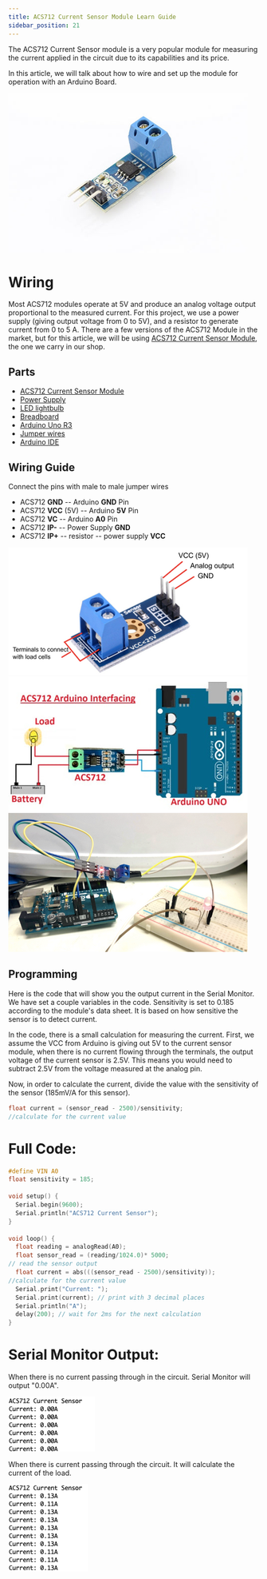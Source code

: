 ```yaml
---
title: ACS712 Current Sensor Module Learn Guide
sidebar_position: 21
---
```


The ACS712 Current Sensor module is a very popular module for measuring the current applied in the circuit due to its capabilities and its price. 

In this article, we will talk about how to wire and set up the module for operation with an Arduino Board. 

![](/img/docs/product_guide/1923_01.jpg)

# Wiring 

Most ACS712 modules operate at 5V and produce an analog voltage output proportional to the measured current. For this project, we use a power supply (giving output voltage from 0 to 5V), and a resistor to generate current from 0 to 5 A. There are a few versions of the ACS712 Module in the market, but for this article, we will be using [ACS712 Current Sensor Module](https://www.canadarobotix.com/1923), the one we carry in our shop. 

## Parts

* [ACS712 Current Sensor Module](https://www.canadarobotix.com/1923)
* [Power Supply](https://www.canadarobotix.com/2091)
* [LED lightbulb](https://www.canadarobotix.com/908)
* [Breadboard](https://www.canadarobotix.com/223)
* [Arduino Uno R3](https://www.canadarobotix.com/products/60)
* [Jumper wires](https://www.canadarobotix.com/products/922)
* [Arduino IDE](https://www.arduino.cc/en/software)


## Wiring Guide
Connect the pins with male to male jumper wires 

* ACS712 **GND** -- Arduino **GND** Pin
* ACS712 **VCC** (5V) -- Arduino **5V** Pin
* ACS712 **VC** -- Arduino **A0** Pin
* ACS712 **IP-** -- Power Supply **GND** 
* ACS712 **IP+** -- resistor -- power supply **VCC**

![](/img/docs/product_guide/1923_01.png)
![](/img/docs/product_guide/1923_02.jpg)
![](/img/docs/product_guide/1923_02.png)

## Programming 

Here is the code that will show you the output current in the Serial Monitor. We have set a couple variables in the code. Sensitivity is set to 0.185 according to the module's data sheet. It is based on how sensitive the sensor is to detect current.

In the code, there is a small calculation for measuring the current. First, we assume the VCC from Arduino is giving out 5V to the current sensor module, when there is no current flowing through the terminals, the output voltage of the current sensor is 2.5V. This means you would need to subtract 2.5V from the voltage measured at the analog pin. 

Now, in order to calculate the current, divide the value with the sensitivity of the sensor (185mV/A for this sensor). 

```c
float current = (sensor_read - 2500)/sensitivity; 
//calculate for the current value
```

# Full Code:

```c
#define VIN A0
float sensitivity = 185;

void setup() {
  Serial.begin(9600);
  Serial.println("ACS712 Current Sensor");
}

void loop() {
  float reading = analogRead(A0);
  float sensor_read = (reading/1024.0)* 5000; 
// read the sensor output  
  float current = abs(((sensor_read - 2500)/sensitivity)); 
//calculate for the current value
  Serial.print("Current: ");
  Serial.print(current); // print with 3 decimal places
  Serial.println("A");
  delay(200); // wait for 2ms for the next calculation
}
```

# Serial Monitor Output:

When there is no current passing through in the circuit. Serial Monitor will output "0.00A". 

![](/img/docs/product_guide/1923_03.png)

When there is current passing through the circuit. It will calculate the current of the load. 

![](/img/docs/product_guide/1923_04.png)